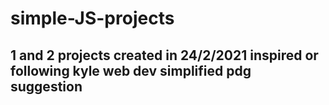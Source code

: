 # simple-JS-projects
## 1 and 2 projects created in 24/2/2021 inspired or following kyle web dev simplified pdg suggestion
